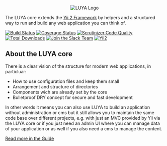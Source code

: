 <p align="center">
  <img src="https://raw.githubusercontent.com/luyadev/luya/master/docs/logo/luya-logo-0.2x.png" alt="LUYA Logo"/>
</p>

The LUYA core extends the [Yii 2 Framework](https://github.com/yiisoft/yii2) by helpers and a structured way to run and build any web application you can think of. 

[![Build Status](https://travis-ci.org/luyadev/luya.svg?branch=master)](https://travis-ci.org/luyadev/luya)
[![Coverage Status](https://coveralls.io/repos/github/luyadev/luya/badge.svg?branch=master)](https://coveralls.io/github/luyadev/luya?branch=master)
[![Scrutinizer Code Quality](https://scrutinizer-ci.com/g/luyadev/luya/badges/quality-score.png?b=master)](https://scrutinizer-ci.com/g/luyadev/luya/?branch=master)
[![Total Downloads](https://poser.pugx.org/luyadev/luya-core/downloads)](https://packagist.org/packages/luyadev/luya-core)
[![Join the Slack Team](https://img.shields.io/badge/Slack-luyadev-yellowgreen.svg)](https://slack.luya.io/)
[![Yii2](https://img.shields.io/badge/Powered_by-Yii_Framework-green.svg?style=flat)](http://www.yiiframework.com/)

## About the LUYA core

There is a clear vision of the structure for modern web applications, in particluar:

+ How to use configuration files and keep them small
+ Arrangement and structure of directories 
+ Components wich are already set by the core 
+ Bulletproof DRY concept for secure and fast development

In other words it means you can also use LUYA to build an application without administration or cms but it still allows you to maintain the same code base over different projects, e.g. with just an MVC provided by Yii via the LUYA core or if you just need an admin UI where you can manage data of your application or as well if you also need a cms to manage the content.

[Read more in the Guide](https://luya.io/guide/concept-core)